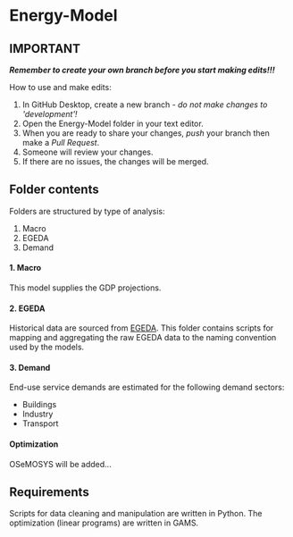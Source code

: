 # Energy-Model

## IMPORTANT
***Remember to create your own branch before you start making edits!!!***

How to use and make edits:
1. In GitHub Desktop, create a new branch - *do not make changes to 'development'!*
2. Open the Energy-Model folder in your text editor.
3. When you are ready to share your changes, _push_ your branch then make a _Pull Request_.
4. Someone will review your changes.
5. If there are no issues, the changes will be merged.

## Folder contents
Folders are structured by type of analysis:
1. Macro
2. EGEDA
3. Demand

#### 1. Macro
This model supplies the GDP projections.

#### 2. EGEDA
Historical data are sourced from [EGEDA](https://www.egeda.ewg.apec.org/). This folder contains scripts for mapping and aggregating the raw EGEDA data to the naming convention used by the models.

#### 3. Demand
End-use service demands are estimated for the following demand sectors:
- Buildings
- Industry
- Transport

#### Optimization
OSeMOSYS will be added...

## Requirements
Scripts for data cleaning and manipulation are written in Python. The optimization (linear programs) are written in GAMS.